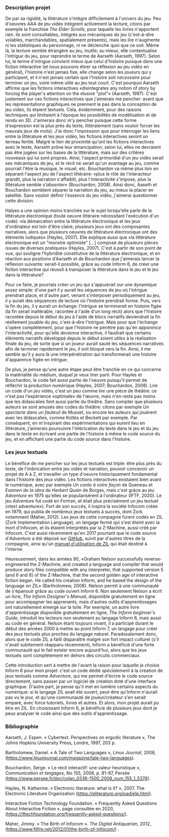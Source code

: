 ### Description projet

De par sa rigidité, la littérature s'intègre difficilement à l'univers du jeu. Peu d'oeuvres AAA de jeu vidéo intègrent activement la lecture, citons par exemple la franchise *The Elder Scrolls*, pour laquelle les livres n'apportent rien. Ils sont consultables, intégrés aux mécaniques du jeu (c'est-à-dire volables, marchandables, spatialement présents), mais les lire n'augmente ni les statistiques du personnage, ni ne déclenche quoi que ce soit. Même là, la lecture semble étrangère au jeu, inutile; au mieux, elle contextualise *l'intrigue* du jeu, pour reprendre le terme de Aarseth (Aarseth, 1997). Selon lui, le terme d'intrigue convient mieux que celui d'histoire puisque dans une fiction interactive (et nous pouvons étirer sa réflexion au jeu vidéo en général), l'histoire n'est jamais fixe, elle change selon les joueurs qui y participent, et il n'est jamais certain que l'histoire soit *nécessaire* pour terminer un jeu, voire même utile au jeu tout court. C'est pourquoi Aarseth affirme que les fictions interactives «disintegrates any notion of story by forcing the player's attention on the elusive "plot"» (Aarseth, 1997). C'est justement sur ces fictions interactives que j'aimerais me pencher: avant que les représentations graphiques ne prennent le pas dans la conception de jeu vidéo, ils étaient textuels. Cela, évidemment, pour des raisons techniques qui limitaient à l'époque les possibilités de modélisation et de rendu en 3D. J'aimerais donc m'y pencher puisque cette forme d'expression est la plus près du texte, littéralement (sans vouloir forcer les mauvais jeux de mots). J'ai donc l'impression que pour interroger les liens entre la littérature et les jeux vidéo, les fictions interactives seront un terreau fertile. Malgré le lien de proximité qu'ont les fictions interactives avec le texte, Aarseth prône leur émancipation; selon lui, elles ne devraient pas être jugées sur les bases de la littérature, mais sur des critères nouveaux qui lui sont propres. Ainsi, l'aspect primordial d'un jeu vidéo serait ses mécaniques de jeu, et le récit ne serait qu'un avantage au jeu, comme pourrait l'être la musique, le visuel, etc. Bouchardon va même plus loin en séparant l'aspect jeu de l'aspect littéraire:  «plus le rôle de l'interacteur grandit, plus la narration s'affaiblit, plus l'interactivité s'impose, plus la littérature semble *s'absenter*» (Bouchardon, 2008). Ainsi donc, Aaseth et Bouchardon semblent séparer la narration du jeu, au mieux la placer en satellite. Sans vouloir définir l'essence du jeu vidéo, j'aimerai questionner cette division.

Halyes a une opinion moins tranchée sur le sujet lorsqu'elle parle de la littérature électronique (toute oeuvre littéraire nécessitant l'exécution d'un code): «la démarcation entre la littérature électronique et les jeux d'ordinateur est loin d'être claire; plusieurs jeux ont des composantes narratives, alors que plusieurs oeuvres de littérature électronique ont des éléments ludiques» (Hayles, 2007). Elle explique aussi que «la littérature électronique est un "monstre optimiste" [...] composé de plusieurs pièces issues de diverses pratiques» (Hayles, 2007). C'est à partir de son point de vue, qui souligne l'hybridité constitutive de la littérature électronique, et en réaction aux positions d'Aarseth et de Bouchardon que j'aimerais lancer la réflexion suivante: serait-il possible, grâce au code Inform 6, de créer une fiction interactive qui réussit à transposer la littérature dans le jeu et le jeu dans la littérature?

Pour ce faire, je pourrais créer un jeu qui s'appuierait sur une dynamique assez simple: d'une part il y aurait les séquences de jeu où l'intrigue prendrait place, et d'autre part, venant s'interposer périodiquement au jeu, il y aurait des séquences de lecture où l'histoire prendrait forme. Puis, vers la fin du jeu, il y aurait un échange: l'intrigue se terminerait en histoire figée (la fin serait inaltérable, racontée à l'aide d'un long récit) alors que l'histoire racontée depuis le début du jeu à l'aide de blocs narratifs deviendrait la fin réellement jouable du jeu, c'est-à-dire l'intrigue. Mais pour que l'échange s'opère complètement, pour que l'histoire ne pénètre pas qu'en *apparence* l'interactivité, pour qu'elle *devienne* interactive, il faudrait que certains éléments narratifs développé depuis le début soient *utiles* à la réalisation finale du jeu, de sorte que si un joueur aurait sauté les séquences narratives afin de terminer rapidement le jeu, il soit bloqué vers la fin. Ainsi, il me semble qu'il y aura là une interpénétration qui transformerait une histoire d'apparence figée en intrigue.

De plus, je pense qu'une autre étape peut être franchie en ce qui concerne la matérialité du médium, duquel je veux tirer parti. Pour Hayles et Bouchardon, le code fait aussi partie de l'oeuvre puisqu'il permet de réfléchir la production numérique (Hayles, 2007; Bouchardon, 2008). Lire un code d'un jeu vidéo, c'est un peu comme lire une pièce de théâtre: ce n'est pas l'expérience «optimale» de l'œuvre, mais n'en reste pas moins que les didascalies font aussi partie du théâtre. Sans compter que plusieurs auteurs se sont amusés des codes du théâtre: citons par exemple *Un spectacle dans un fauteuil* de Musset, ou encore les auteurs qui jouèrent avec les didascalies, comme Koltès et Beckett par exemple. Par conséquent, en m'inspirant des expérimentations qui eurent lieu en littérature, j'aimerais poursuivre l'imbrication du texte dans le jeu et du jeu dans le texte en écrivant une partie de l'histoire à même le code source du jeu, et en affichant une partie du code source dans l'histoire.

### Les jeux textuels

Le bénéfice de me pencher sur les jeux textuels est triple: être plus près du texte, de l'imbrication entre jeu vidéo et narration, pouvoir concevoir un projet de A à Z, et travailler un type d'oeuvre historiquement fondamental dans l'histoire des jeux vidéo. Les fictions interactives existaient bien avant le numérique, avec par exemple *Un conte à votre façon* de Queneau et *Examen de la obra de Herbert Quain* de Borges, mais c'est grâce au jeu *Adventure* en 1975 qu'elles se popularisèrent à l'ordinateur (IFTF, 2020). Le jeu *Adventure* fut codé en Fortran, et était plus précisément un jeu textuel («text adventure»). Fort de son succès, il inspira la société Infocom créée en 1979, qui publia de nombreux jeux textuels à succès, dont Zork notamment (Maher, 2012). Les jeux de cette compagnie furent codés en ZIL (Zork Implementation Language), un langage fermé qui s'est éteint avec la mort d'Infocom, et ils étaient interprétés par la Z-Machine, aussi créé par Infocom. C'est aussi récemment qu'en 2017 pourtant que le code source d'*Adventure* a été déposé sur [GitHub](https://github.com/historicalsource), suivit par d'autres titres de la compagnie, ainsi qu'un [manuel d'utilisation de ZIL](https://ia800909.us.archive.org/9/items/Learning_ZIL_Steven_Eric_Meretzky_1995/Learning_ZIL_Steven_Eric_Meretzky_1995.pdf) qui était destiné à l'interne.

Heureusement, dans les années 90, «Graham Nelson successfully reverse-engineered the Z-Machine, and created a language and compiler that would produce story files compatible with any interpreter, that supported version 5 (and 6 and 8) of the Z-Machine, that the second golden age of interactive fiction began. He called his creation Inform, and he based the design of the language on ZIL» (Bartholomew, 2008). Nelson permit à une communauté de s'épanouir grâce au code ouvert Inform 6. Non seulement Nelson a écrit un livre, *The Inform Designer's Manual*, disponible gratuitement en ligne pour accompagner les apprenants, mais d'autres outils d'apprentissages ont naturellement émergé sur la toile. Par exemple, un autre livre d'apprentissage disponible gratuitement en ligne, *The Inform beginner's Guide*, introduit les lecteurs non seulement au langage Inform 6, mais aussi au code en général. Nelson étant toujours vivant, il a participé durant le début des années 2000 à mettre au point Inform 7, un langage pour créer des jeux textuels plus proches du langage naturel. Paradoxalement donc, alors que le code ZIL a failli disparaître malgré son fort impact culturel (s'il n'avait subitement réapparu récemment), Inform a bénéficié d'une forte communauté qui le fait exister encore aujourd'hui, alors que les jeux textuels sont complètement en dehors des circuits commerciaux.

Cette introduction sert à mettre de l'avant la raison pour laquelle je choisis Inform 6 pour mon projet: c'est un code dédié *spécialement* à la création de jeux textuels comme *Adventure*, qui me permet d'écrire le code source directement, sans passer par un logiciel de création doté d'une interface graphique. D'autre part, je pense qu'il met en lumière certains aspects du numérique: si le langage ZIL avait été ouvert, peut-être qu'Inform n'aurait pas vu le jour, et qu'une communauté de joueur/créateur s'en serait emparé, avec force tutoriels, livres et autres. Et alors, mon projet aurait pu être en ZIL. En choisissant Inform 6, je bénéficie de plusieurs jeux dont je peux analyser le code ainsi que des outils d'apprentissage.

### Bibliographie

Aarseth, J. Espen. « Cybertext. Perspectives on ergodic literature », The Johns Hopkins University Press, Londre, 1997, 203 p.

Bartholomew, Daniel. « A Tale of Two Languages », *Linux Journal*, 2008, (https://www.linuxjournal.com/magazine/tale-two-languages).

Bouchardon, Serge. « Le récit interactif: une valeur heuristique », *Communication et langages*, No 155, 2008, p. 81-97, Persée (https://www.persee.fr/doc/colan_0336-1500_2008_num_155_1_5376).

Hayles, N. Katherine. « Electronic literature: what is it? », 2007, The Electronic Literature Organization (https://eliterature.org/pad/elp.html).

Interactive Fiction Technology Foundation. « Frequently Asked Questions About Interactive Fiction », page consultée en 2020, (https://iftechfoundation.org/frequently-asked-questions/).

Maher, Jimmy. « The Birth of Infocom ». *The Digital Antiquarian*, 2012,(https://www.filfre.net/2012/01/the-birth-of-infocom/) .

